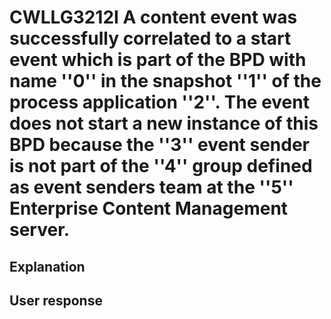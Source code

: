 # CWLLG3212I A content event was successfully correlated to a start event which is part of the BPD with name ''0'' in the snapshot ''1'' of the process application ''2''. The event does not start a new instance of this BPD because the ''3'' event sender is not part of the ''4'' group defined as event senders team at the ''5'' Enterprise Content Management server.

## Explanation

## User response